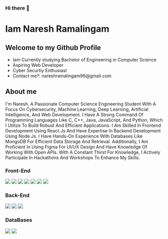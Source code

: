 ### Hi there 👋

<!--
**Nareshcybersecurity/Nareshcybersecurity** is a ✨ _special_ ✨ repository because its `README.md` (this file) appears on your GitHub profile.

Here are some ideas to get you started:

- 🔭 I’m currently working on ...
- 🌱 I’m currently learning ...
- 👯 I’m looking to collaborate on ...
- 🤔 I’m looking for help with ...
- 💬 Ask me about ...
- 📫 How to reach me: ...
- 😄 Pronouns: ...
- ⚡ Fun fact: ...
-->
<!DOCTYPE html>
<html>
  <head> 
  </head>
  <body>
    <h1>Iam Naresh Ramalingam</h1>
    <h2>Welcome to my Github Profile</h2>
    <ul>
      <li>Iam Currently studying Bachelor of Engineering in Computer Science</li>
      <li>Aspiring Web Developer</li>
      <li>Cyber Securtiy Enthusiast</li>
      <li>Contact me?: nareshramalingam96@gmail.com</li>
    </ul>
    <div class="about">
      <h2>About me </h2>
      <p>I'm Naresh, A Passionate Computer Science Engineering Student With A Focus On Cybersecurity, Machine Learning, Deep Learning, Artificial Intelligence, And Web Development. I Have A Strong Command Of Programming Languages Like C, C++, Java, JavaScript, And Python, Which I Utilize To Build Robust And Efficient Applications. I Am Skilled In Frontend Development Using React.Js And Have Expertise In Backend Development Using Node.Js. I Have Hands-On Experience With Databases Like MongoDB For Efficient Data Storage And Retrieval. Additionally, I Am Proficient In Using Figma For UI/UX Design And Have Knowledge Of Working With Open APIs. With A Constant Thirst For Knowledge, I Actively Participate In Hackathons And Workshops To Enhance My Skills.
</p>   
    </div>
    <div class="skills">
      <h3 class="Front-end skill">Front-End</h3>
      <img src="https://github.com/Nareshcybersecurity/Nareshcybersecurity/assets/113019398/6e4784a8-7568-43f1-9b34-925ef9092d0f"/>
      <img src="https://github.com/Nareshcybersecurity/Nareshcybersecurity/assets/113019398/05070178-acae-4b4e-899e-d6b431d95bd8"/>
      <img src="https://github.com/Nareshcybersecurity/Nareshcybersecurity/assets/113019398/4945a8fa-5b47-42df-8611-921d74031620"/>
      <img src="https://github.com/Nareshcybersecurity/Nareshcybersecurity/assets/113019398/88436a30-0ae4-49b6-9194-6c6b8b8abbb7"/>
      <img src="https://github.com/Nareshcybersecurity/Nareshcybersecurity/assets/113019398/911a0a12-faf7-4b6b-9360-03230e2812e3"/>
      <img src="https://github.com/Nareshcybersecurity/Nareshcybersecurity/assets/113019398/74760731-6f56-49c7-bc73-106787730218"/>
      <img src="https://github.com/Nareshcybersecurity/Nareshcybersecurity/assets/113019398/8a92f7ce-4fea-4a9c-a394-c56ee07925d7"/>
    </div>
  <div class="Back-end">
    <h3 class="Back-end skill">Back-End</h3>
    <img src="https://github.com/Nareshcybersecurity/Nareshcybersecurity/assets/113019398/9e07c649-ccce-4535-a894-91f2cd30c48c"/>
    <img src="https://github.com/Nareshcybersecurity/Nareshcybersecurity/assets/113019398/dcf49b91-1a83-4be6-a607-cd96db1912cd"/>
    <img src="https://github.com/Nareshcybersecurity/Nareshcybersecurity/assets/113019398/8fe21050-8e05-4031-bf62-7187733caf6d"/>
  </div>
<div class="database">
  <h3 class="Front-end skill">DataBases</h3>
  <img src="https://github.com/Nareshcybersecurity/Nareshcybersecurity/assets/113019398/d1928e54-5be7-425c-9afa-cf4335097eef)"/>
  <img src="(https://github.com/Nareshcybersecurity/Nareshcybersecurity/assets/113019398/3b1fb667-049a-46bd-9e7a-a4b2be5f287a"/>
</div>
  </body>
  </html>
